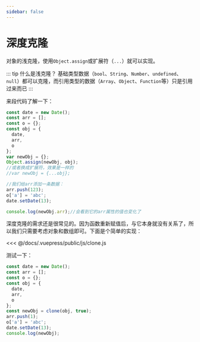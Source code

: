 ```yaml
---
sidebar: false
---
```

# 深度克隆

对象的浅克隆，使用`Object.assign`或扩展符（`...`）就可以实现。

::: tip 什么是浅克隆？
基础类型数据（`bool`、`String`、`Number`、`undefined`、`null`）都可以克隆，而引用类型的数据（`Array`、`Object`、`Function`等）只是引用过来而已
:::

来段代码了解一下：

``` js
const date = new Date();
const arr = [];
const o = {};
const obj = {
  date,
  arr,
  o
};
var newObj = {};
Object.assign(newObj, obj);
//或者换成扩展符，效果是一样的
//var newObj = {...obj};

//我们给arr添加一条数据：
arr.push(123);
o['a'] = 'abc';
date.setDate(13);

console.log(newObj.arr);//会看到它的arr属性的值也变化了
```

深度克隆的需求还是很常见的。因为函数重新赋值后，与它本身就没有关系了，所以我们只需要考虑对象和数组即可。下面是个简单的实现：

<<< @/docs/.vuepress/public/js/clone.js

测试一下：
``` js
const date = new Date();
const arr = [];
const o = {};
const obj = {
  date,
  arr,
  o
};
const newObj = clone(obj, true);
arr.push(1);
o['a'] = 'abc';
date.setDate(13);
console.log(newObj);
```
